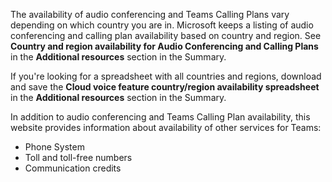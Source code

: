 The availability of audio conferencing and Teams Calling Plans vary depending on which country you are in. Microsoft keeps a listing of audio conferencing and calling plan availability based on country and region. See **Country and region availability for Audio Conferencing and Calling Plans** in the **Additional resources** section in the Summary.

If you're looking for a spreadsheet with all countries and regions, download and save the **Cloud voice feature country/region availability spreadsheet** in the **Additional resources** section in the Summary.

In addition to audio conferencing and Teams Calling Plan availability, this website provides information about availability of other services for Teams:

- Phone System
- Toll and toll-free numbers
- Communication credits

